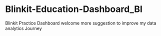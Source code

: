 # Blinkit-Education-Dashboard_BI
Blinkit Practice Dashboard welcome more suggestion to improve my data analytics Journey
